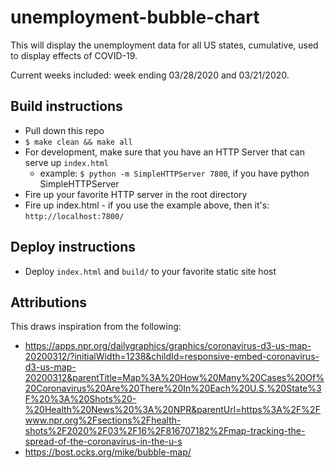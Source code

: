 # unemployment-bubble-chart

This will display the unemployment data for all US states, cumulative, used to display effects of COVID-19.

Current weeks included: week ending 03/28/2020 and 03/21/2020.

## Build instructions

* Pull down this repo
* `$ make clean && make all`
* For development, make sure that you have an HTTP Server that can serve up `index.html` 
  * example: `$ python -m SimpleHTTPServer 7800`, if you have python SimpleHTTPServer
* Fire up your favorite HTTP server in the root directory 
* Fire up index.html - if you use the example above, then it's: `http://localhost:7800/`

## Deploy instructions

* Deploy `index.html` and `build/` to your favorite static site host

## Attributions

This draws inspiration from the following:

* https://apps.npr.org/dailygraphics/graphics/coronavirus-d3-us-map-20200312/?initialWidth=1238&childId=responsive-embed-coronavirus-d3-us-map-20200312&parentTitle=Map%3A%20How%20Many%20Cases%20Of%20Coronavirus%20Are%20There%20In%20Each%20U.S.%20State%3F%20%3A%20Shots%20-%20Health%20News%20%3A%20NPR&parentUrl=https%3A%2F%2Fwww.npr.org%2Fsections%2Fhealth-shots%2F2020%2F03%2F16%2F816707182%2Fmap-tracking-the-spread-of-the-coronavirus-in-the-u-s
* https://bost.ocks.org/mike/bubble-map/  

